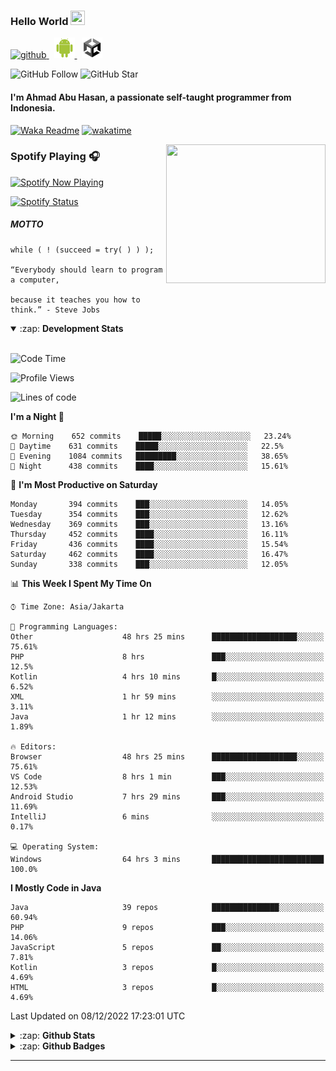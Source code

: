### Hello World <img src="https://github.com/eby8zevin/eby8zevin/blob/main/assets/Hi.gif"  width="23" height="23">

<p align="left">
  <a href="https://github.com/eby8zevin" target="_blank">
    <img src="https://github.com/eby8zevin/eby8zevin/blob/main/assets/GitHub.png" alt="github" width="33" height="33"/>
  </a>
  &nbsp;
  <a href="https://github.com/eby8zevin/QRBarcode" target="_blank">
    <img src="https://raw.githubusercontent.com/devicons/devicon/master/icons/android/android-plain.svg" alt="android" width="33" height="33"/>
  </a>
  &nbsp;
  <a href="https://github.com/eby8zevin/unity-ARMarker" target="_blank">
    <img src="https://raw.githubusercontent.com/devicons/devicon/master/icons/unity/unity-original.svg" alt="unity" width="33" height="33"/>
  </a>
</p>

![GitHub Follow](https://img.shields.io/github/followers/eby8zevin.svg?style=social&label=Follow)
![GitHub Star](https://img.shields.io/github/stars/eby8zevin?affiliations=OWNER%2CCOLLABORATOR&style=social&label=Star)

#### I'm Ahmad Abu Hasan, a passionate self-taught programmer from Indonesia.

[![Waka Readme](https://github.com/eby8zevin/eby8zevin/actions/workflows/anmol098.yml/badge.svg)](https://github.com/eby8zevin/eby8zevin/actions/workflows/anmol098.yml)
[![wakatime](https://wakatime.com/badge/user/bbcd646f-1daf-4865-a20e-46d4c803e6f8.svg)](https://wakatime.com/@bbcd646f-1daf-4865-a20e-46d4c803e6f8)

<img src="https://github.com/eby8zevin/eby8zevin/blob/main/assets/Octocat.png" width="255" height="222" align='right'>

### Spotify Playing 🎧

[<img src="https://spotify-now-playing-ahmadabuhasan.vercel.app/api/spotify-playing" alt="Spotify Now Playing" width="350" />](https://open.spotify.com/user/gr3y7pr12w9ol2dy2ccdb10e7)

[<img src="https://readme-spotify-status-ahmadabuhasan.vercel.app/api/run-spotify-status" alt="Spotify Status" width="350" />](https://open.spotify.com/user/gr3y7pr12w9ol2dy2ccdb10e7)

##### MOTTO

```
while ( ! (succeed = try( ) ) );

“Everybody should learn to program a computer,

because it teaches you how to think.” - Steve Jobs
```

<details open>
  <summary> :zap: <b>Development Stats</b> </summary>
<br/>

<!--START_SECTION:waka-->
![Code Time](http://img.shields.io/badge/Code%20Time-2%2C129%20hrs%2043%20mins-blue)

![Profile Views](http://img.shields.io/badge/Profile%20Views-56-blue)

![Lines of code](https://img.shields.io/badge/From%20Hello%20World%20I%27ve%20Written-265%20Thousand%20lines%20of%20code-blue)

**I'm a Night 🦉** 

```text
🌞 Morning    652 commits    █████░░░░░░░░░░░░░░░░░░░░   23.24% 
🌆 Daytime    631 commits    █████░░░░░░░░░░░░░░░░░░░░   22.5% 
🌃 Evening    1084 commits   █████████░░░░░░░░░░░░░░░░   38.65% 
🌙 Night      438 commits    ████░░░░░░░░░░░░░░░░░░░░░   15.61%

```
📅 **I'm Most Productive on Saturday** 

```text
Monday       394 commits    ███░░░░░░░░░░░░░░░░░░░░░░   14.05% 
Tuesday      354 commits    ███░░░░░░░░░░░░░░░░░░░░░░   12.62% 
Wednesday    369 commits    ███░░░░░░░░░░░░░░░░░░░░░░   13.16% 
Thursday     452 commits    ████░░░░░░░░░░░░░░░░░░░░░   16.11% 
Friday       436 commits    ████░░░░░░░░░░░░░░░░░░░░░   15.54% 
Saturday     462 commits    ████░░░░░░░░░░░░░░░░░░░░░   16.47% 
Sunday       338 commits    ███░░░░░░░░░░░░░░░░░░░░░░   12.05%

```


📊 **This Week I Spent My Time On** 

```text
⌚︎ Time Zone: Asia/Jakarta

💬 Programming Languages: 
Other                    48 hrs 25 mins      ███████████████████░░░░░░   75.61% 
PHP                      8 hrs               ███░░░░░░░░░░░░░░░░░░░░░░   12.5% 
Kotlin                   4 hrs 10 mins       █░░░░░░░░░░░░░░░░░░░░░░░░   6.52% 
XML                      1 hr 59 mins        ░░░░░░░░░░░░░░░░░░░░░░░░░   3.11% 
Java                     1 hr 12 mins        ░░░░░░░░░░░░░░░░░░░░░░░░░   1.89%

🔥 Editors: 
Browser                  48 hrs 25 mins      ███████████████████░░░░░░   75.61% 
VS Code                  8 hrs 1 min         ███░░░░░░░░░░░░░░░░░░░░░░   12.53% 
Android Studio           7 hrs 29 mins       ███░░░░░░░░░░░░░░░░░░░░░░   11.69% 
IntelliJ                 6 mins              ░░░░░░░░░░░░░░░░░░░░░░░░░   0.17%

💻 Operating System: 
Windows                  64 hrs 3 mins       █████████████████████████   100.0%

```

**I Mostly Code in Java** 

```text
Java                     39 repos            ███████████████░░░░░░░░░░   60.94% 
PHP                      9 repos             ███░░░░░░░░░░░░░░░░░░░░░░   14.06% 
JavaScript               5 repos             ██░░░░░░░░░░░░░░░░░░░░░░░   7.81% 
Kotlin                   3 repos             █░░░░░░░░░░░░░░░░░░░░░░░░   4.69% 
HTML                     3 repos             █░░░░░░░░░░░░░░░░░░░░░░░░   4.69%

```



 Last Updated on 08/12/2022 17:23:01 UTC
<!--END_SECTION:waka-->

</details>

<details>
  <summary> :zap: <b>Github Stats</b> </summary>
<p align="center">:heart:</p>
<p align="center"><a href="https://github.com/eby8zevin">
  <img src="https://github-readme-stats.vercel.app/api?username=eby8zevin&show_icons=true&theme=dark&line_height=20">
  <img src="https://github-readme-stats.vercel.app/api/top-langs/?username=eby8zevin&layout=compact&theme=dark">
</a></p>
<p align="center">
  <a href="https://github.com/eby8zevin">
    <img src="https://github-readme-streak-stats.herokuapp.com/?user=eby8zevin&theme=dark"/>
  </a>
</p>
</details>

<details>
  <summary> :zap: <b>Github Badges</b> </summary>
  <br>
  <a href='https://archiveprogram.github.com/'><img src='https://raw.githubusercontent.com/acervenky/animated-github-badges/master/assets/acbadge.gif' width='40' height='40'></a> 
  <a href='https://docs.github.com/en/developers'><img src='https://raw.githubusercontent.com/acervenky/animated-github-badges/master/assets/devbadge.gif' width='40' height='40'></a> 
  <a href='https://github.com/pricing'><img src='https://raw.githubusercontent.com/acervenky/animated-github-badges/master/assets/pro.gif' width='40' height='40'></a> 
  <a href='https://stars.github.com/'><img src='https://raw.githubusercontent.com/acervenky/animated-github-badges/master/assets/starbadge.gif' width='35' height='35'></a> 
  <a href='https://docs.github.com/en/github/supporting-the-open-source-community-with-github-sponsors'><img src='https://raw.githubusercontent.com/acervenky/animated-github-badges/master/assets/sponsorbadge.gif' width='35' height='35'></a>
</details>

---
